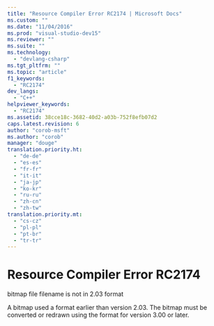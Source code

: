 ```yaml
---
title: "Resource Compiler Error RC2174 | Microsoft Docs"
ms.custom: ""
ms.date: "11/04/2016"
ms.prod: "visual-studio-dev15"
ms.reviewer: ""
ms.suite: ""
ms.technology: 
  - "devlang-csharp"
ms.tgt_pltfrm: ""
ms.topic: "article"
f1_keywords: 
  - "RC2174"
dev_langs: 
  - "C++"
helpviewer_keywords: 
  - "RC2174"
ms.assetid: 38cce18c-3682-40d2-a03b-752f8efb07d2
caps.latest.revision: 6
author: "corob-msft"
ms.author: "corob"
manager: "douge"
translation.priority.ht: 
  - "de-de"
  - "es-es"
  - "fr-fr"
  - "it-it"
  - "ja-jp"
  - "ko-kr"
  - "ru-ru"
  - "zh-cn"
  - "zh-tw"
translation.priority.mt: 
  - "cs-cz"
  - "pl-pl"
  - "pt-br"
  - "tr-tr"
---
```

# Resource Compiler Error RC2174
bitmap file filename is not in 2.03 format  
  
 A bitmap used a format earlier than version 2.03. The bitmap must be converted or redrawn using the format for version 3.00 or later.